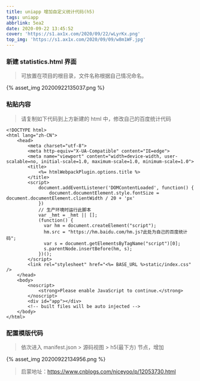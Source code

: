 ```yaml
---
title: uniapp 增加自定义统计代码(h5)
tags: uniapp
abbrlink: 5ea2
date: 2020-09-22 13:45:52
cover: 'https://s1.ax1x.com/2020/09/22/wLyrKx.png'
top_img: 'https://s1.ax1x.com/2020/09/09/w8m1WF.jpg'
---
```


### 新建 statistics.html 界面

> 可放置在项目的根目录，文件名称根据自己情况命名。

{% asset_img 20200922135037.png %}

### 粘贴内容

> 请复制如下代码到上方新建的 html 中，修改自己的百度统计代码

```
<!DOCTYPE html>
<html lang="zh-CN">
    <head>
        <meta charset="utf-8">
        <meta http-equiv="X-UA-Compatible" content="IE=edge">
        <meta name="viewport" content="width=device-width, user-scalable=no, initial-scale=1.0, maximum-scale=1.0, minimum-scale=1.0">
        <title>
            <%= htmlWebpackPlugin.options.title %>
        </title>
        <script>
            document.addEventListener('DOMContentLoaded', function() {
                document.documentElement.style.fontSize = document.documentElement.clientWidth / 20 + 'px'
            })
            // 生产环境时运行此脚本
            var _hmt = _hmt || [];
            (function() {
              var hm = document.createElement("script");
              hm.src = "https://hm.baidu.com/hm.js?此处为自己的百度统计码";
              var s = document.getElementsByTagName("script")[0]; 
              s.parentNode.insertBefore(hm, s);
            })();
        </script>
        <link rel="stylesheet" href="<%= BASE_URL %>static/index.css" />
    </head>
    <body>
        <noscript>
            <strong>Please enable JavaScript to continue.</strong>
        </noscript>
        <div id="app"></div>
        <!-- built files will be auto injected -->
    </body>
</html>
```

### 配置模版代码

> 依次进入 manifest.json > 源码视图 > h5(最下方) 节点，增加

{% asset_img 20200922134956.png %}


> 启蒙地址：https://www.cnblogs.com/niceyoo/p/12053730.html

